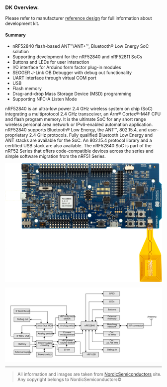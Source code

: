### DK Overview.
Please refer to manufacturer [reference design](https://infocenter.nordicsemi.com/topic/ug_nrf52840_dk/UG/nrf52840_DK/intro.html)
for full information about development kit. 

#### Summary
* nRF52840 flash-based ANT™/ANT+™, Bluetooth® Low Energy SoC solution
* Supporting development for the nRF52840 and nRF52811 SoCs
* Buttons and LEDs for user interaction
* I/O interface for Arduino form factor plug-in modules
* SEGGER J-Link OB Debugger with debug out functionality
* UART interface through virtual COM port
* USB
* Flash memory
* Drag-and-drop Mass Storage Device (MSD) programming
* Supporting NFC-A Listen Mode

nRF52840 is an ultra-low power 2.4 GHz wireless system on chip (SoC)
integrating a multiprotocol 2.4 GHz transceiver, an Arm® Cortex®-M4F CPU and
flash program memory. It is the ultimate SoC for any short range wireless
personal area network or IPv6-enabled automation application.
nRF52840 supports Bluetooth® Low Energy, the ANT™, 802.15.4, and
user-proprietary 2.4 GHz protocols. Fully qualified Bluetooth Low Energy and
ANT stacks are available for the SoC. An 802.15.4 protocol library and a
certified USB stack are also available.
The nRF52840 SoC is part of the nRF52 Series that offers code-compatible devices
across the series and simple software migration from the nRF51 Series.

![DK image](images/pca10056_v1_0_0_top_nfc.png)

![DK block diagram](images/pca10056_block_diagram.svg)

---

> All information and images are taken from [NordicSemiconductors](https://infocenter.nordicsemi.com) site.
> Any copyright belongs to NordicSemiconductors©
